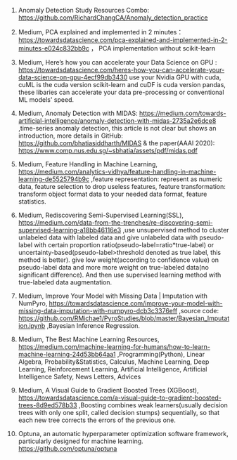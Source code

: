 1. Anomaly Detection Study Resources Combo: https://github.com/RichardChangCA/Anomaly_detection_practice

2. Medium, PCA explained and implemented in 2 minutes： https://towardsdatascience.com/pca-explained-and-implemented-in-2-minutes-e024c832bb9c ， PCA implementation without scikit-learn

3. Medium, Here’s how you can accelerate your Data Science on GPU : https://towardsdatascience.com/heres-how-you-can-accelerate-your-data-science-on-gpu-4ecf99db3430 use your Nvidia GPU with cuda, cuML is the cuda version scikit-learn and cuDF is cuda version pandas, these libaries can accelerate your data pre-processing or conventional ML models' speed.

4. Medium, Anomaly Detection with MIDAS: https://medium.com/towards-artificial-intelligence/anomaly-detection-with-midas-2735a2e6dce8 ,time-series anomaly detection, this article is not clear but shows an introduction, more details in GitHub: https://github.com/bhatiasiddharth/MIDAS & the paper(AAAI 2020): https://www.comp.nus.edu.sg/~sbhatia/assets/pdf/midas.pdf

5. Medium, Feature Handling in Machine Learning, https://medium.com/analytics-vidhya/feature-handling-in-machine-learning-de5525794b9c ,feature representation: represent as numeric data, feature selection to drop useless features, feature transformation: transform object format data to your needed data format, feature statistics.

6. Medium, Rediscovering Semi-Supervised Learning(SSL), https://medium.com/data-from-the-trenches/re-discovering-semi-supervised-learning-a18bb46116e3 ,use unsupervised method to cluster unlabeled data with labeled data and give unlabeled data with pseudo-label with certain proportion ratio(pseudo-label=ratio*true-label) or uncertainty-based(pseudo-label>threshold denoted as true label, this method is better). give low weight(according to confidence value) on pseudo-label data and more more weight on true-labeled data(no significant difference). And then use supervised learning method with true-labeled data augmentation.

7. Medium, Improve Your Model with Missing Data | Imputation with NumPyro, https://towardsdatascience.com/improve-your-model-with-missing-data-imputation-with-numpyro-dcb3c3376eff ,source code: https://github.com/RMichae1/PyroStudies/blob/master/Bayesian_Imputation.ipynb ,Bayesian Inference Regression.

8. Medium, The Best Machine Learning Resources, https://medium.com/machine-learning-for-humans/how-to-learn-machine-learning-24d53bb64aa1 ,Programming(Python), Linear Algebra, Probability&Statistics, Calculus, Machine Learning, Deep Learning, Reinforcement Learning, Artificial Intelligence, Artificial Intelligence Safety, News Letters, Advices

9. Medium, A Visual Guide to Gradient Boosted Trees (XGBoost), https://towardsdatascience.com/a-visual-guide-to-gradient-boosted-trees-8d9ed578b33 ,Boosting combines weak learners(usually decision trees with only one split, called decision stumps) sequentially, so that each new tree corrects the errors of the previous one. 

10. Optuna, an automatic hyperparameter optimization software framework, particularly designed for machine learning. https://github.com/optuna/optuna
